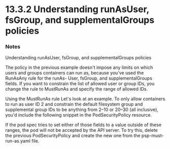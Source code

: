 # 13.3.2 Understanding runAsUser, fsGroup, and supplementalGroups policies

### Notes
Understanding runAsUser, fsGroup, and supplementalGroups policies

The policy in the previous example doesn't impose any limits on which users and groups containers can run as, because you've used the RunAsAny rule for the runAs- User, fsGroup, and supplementalGroups fields. If you want to constrain the list of allowed user or group IDs, you change the rule to MustRunAs and specify the range of allowed IDs.

Using the MustRunAs rule
Let's look at an example. To only allow containers to run as user ID 2 and constrain the default filesystem group and supplemental group IDs to be anything from 2–10 or 20–30 (all inclusive), you'd include the following snippet in the PodSecurityPolicy resource.

If the pod spec tries to set either of those fields to a value outside of these ranges, the pod will not be accepted by the API server. To try this, delete the previous PodSecurityPolicy and create the new one from the psp-must-run-as.yaml file.

